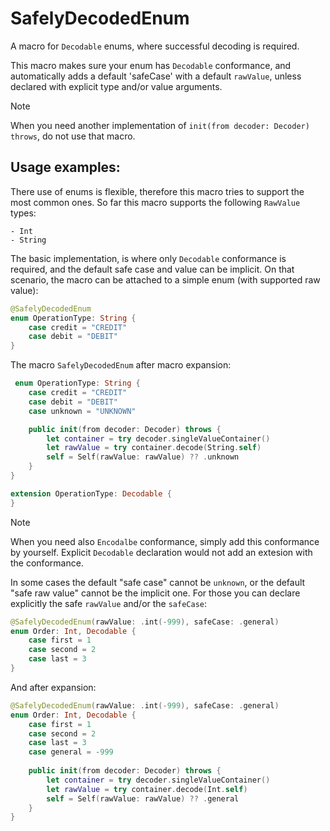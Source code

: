 # SafelyDecodedEnum
 
 A macro for `Decodable` enums, where successful decoding is required. 

 This macro makes sure your enum has `Decodable` conformance,
 and automatically adds a default 'safeCase' with a default `rawValue`,
 unless declared with explicit type and/or value arguments.

 > [!Note] 
 >  When you need another implementation of `init(from decoder: Decoder) throws`, do not use that macro.

 ## Usage examples:
 
 There use of enums is flexible, therefore this macro tries to support the most common ones.
 So far this macro supports the following `RawValue` types:
 
    - Int
    - String
 
 The basic implementation, is where only `Decodable` conformance is required, 
 and the default safe case and value can be implicit. 
 On that scenario, the macro can be attached to a simple enum (with supported raw value): 
 
```swift
@SafelyDecodedEnum
enum OperationType: String {
    case credit = "CREDIT"
    case debit = "DEBIT"
}
```

 The macro `SafelyDecodedEnum` after macro expansion:
```swift
 enum OperationType: String {
    case credit = "CREDIT"
    case debit = "DEBIT"
    case unknown = "UNKNOWN"

    public init(from decoder: Decoder) throws {
        let container = try decoder.singleValueContainer()
        let rawValue = try container.decode(String.self)
        self = Self(rawValue: rawValue) ?? .unknown
    }
}

extension OperationType: Decodable {
}
```

 > [!Note] 
 >  When you need also `Encodalbe` conformance, simply add this conformance by yourself.
 >  Explicit `Decodable` declaration would not add an extesion with the conformance.
 
 
 In some cases the default "safe case" cannot be `unknown`,
 or the default "safe raw value" cannot be the implicit one.
 For those you can declare explicitly the safe `rawValue` and/or the `safeCase`:

```swift
@SafelyDecodedEnum(rawValue: .int(-999), safeCase: .general)
enum Order: Int, Decodable {
    case first = 1
    case second = 2
    case last = 3
}
```

And after expansion:

```swift
@SafelyDecodedEnum(rawValue: .int(-999), safeCase: .general)
enum Order: Int, Decodable {
    case first = 1
    case second = 2
    case last = 3
    case general = -999
    
    public init(from decoder: Decoder) throws {
        let container = try decoder.singleValueContainer()
        let rawValue = try container.decode(Int.self)
        self = Self(rawValue: rawValue) ?? .general
    }
}
```
